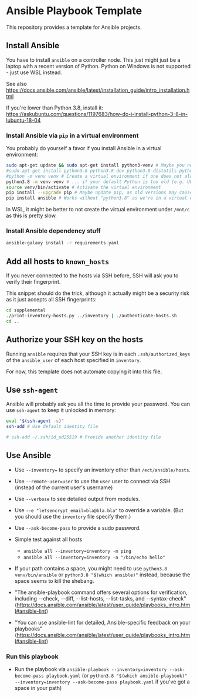 # Ansible Playbook Template

This repository provides a template for Ansible projects.

## Install Ansible

You have to install `ansible` on a controller node. This just might just be a laptop with a recent version of Python. Python on Windows is not supported - just use WSL instead.

See also <https://docs.ansible.com/ansible/latest/installation_guide/intro_installation.html>

If you're lower than Python 3.8, install it: <https://askubuntu.com/questions/1197683/how-do-i-install-python-3-8-in-lubuntu-18-04>

### Install Ansible via `pip` in a virtual environment

You probably do yourself a favor if you install Ansible in a virtual environment:

```sh
sudo apt-get update && sudo apt-get install python3-venv # Maybe you need to install the venv module
#sudo apt-get install python3.8 python3.8-dev python3.8-distutils python3.8-venv # Install Python 3.8 if necessary (e.g. Ubuntu 18.04)
#python -m venv venv # Create a virtual environment if one does not already exist
python3.8 -m venv venv # ... if your default Python is too old (e.g. Ubuntu 18.04)
source venv/bin/activate # Activate the virtual environment
pip install --upgrade pip # Maybe update pip, as old versions may cause errors
pip install ansible # Works without "python3.8" as we're in a virtual environment now
```

In WSL, it might be better to not create the virtual environment under `/mnt/c` as this is pretty slow.

### Install Ansible dependency stuff

```sh
ansible-galaxy install -r requirements.yaml
```

## Add all hosts to `known_hosts`

If you never connected to the hosts via SSH before, SSH will ask you to verify their fingerprint.

This snippet should do the trick, although it actually might be a security risk as it just accepts all SSH fingerprints:

```bash
cd supplemental
./print-inventory-hosts.py ../inventory | ./authenticate-hosts.sh
cd ..
```

## Authorize your SSH key on the hosts

Running `ansible` requires that your SSH key is in each `.ssh/authorized_keys` of the `ansible_user` of each host specified in `inventory`.

For now, this template does not automate copying it into this file.

## Use `ssh-agent`

Ansible will probably ask you all the time to provide your password. You can use `ssh-agent` to keep it unlocked in memory:

```sh
eval "$(ssh-agent -s)"
ssh-add # Use default identity file

# ssh-add ~/.ssh/id_ed25519 # Provide another identity file
```

## Use Ansible

- Use `--inventory=` to specify an inventory other than `/ect/ansible/hosts`.
- Use `--remote-user=user` to use the `user` user to connect via SSH (instead of the current user's username)
- Use `--verbose` to see detailed output from modules.
- Use `--e "letsencrypt_email=bla@bla.bla"` to override a variable. (But you should use the `inventory` file specify them.)
- Use `--ask-become-pass` to provide a sudo password.

- Simple test against all hosts

  - `ansible all --inventory=inventory -m ping`
  - `ansible all --inventory=inventory -a "/bin/echo hello"`

- If your path contains a space, you might need to use `python3.8 venv/bin/ansible` or `python3.8 "$(which ansible)"` instead, because the space seems to kill the shebang.

- "The ansible-playbook command offers several options for verification, including --check, --diff, --list-hosts, --list-tasks, and --syntax-check" (<https://docs.ansible.com/ansible/latest/user_guide/playbooks_intro.html#ansible-lint>)
- "You can use ansible-lint for detailed, Ansible-specific feedback on your playbooks" (<https://docs.ansible.com/ansible/latest/user_guide/playbooks_intro.html#ansible-lint>)

### Run this playbook

- Run the playbook via `ansible-playbook --inventory=inventory --ask-become-pass playbook.yaml` (or `python3.8 "$(which ansible-playbook)" --inventory=inventory --ask-become-pass playbook.yaml` if you've got a space in your path)
